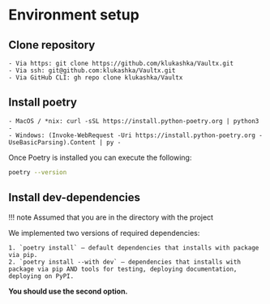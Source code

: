 # Environment setup
## Clone repository

    - Via https: git clone https://github.com/klukashka/Vaultx.git
    - Via ssh: git@github.com:klukashka/Vaultx.git
    - Via GitHub CLI: gh repo clone klukashka/Vaultx

## Install poetry

    - MacOS / *nix: curl -sSL https://install.python-poetry.org | python3 -
    - Windows: (Invoke-WebRequest -Uri https://install.python-poetry.org -UseBasicParsing).Content | py -

Once Poetry is installed you can execute the following:

```sh
poetry --version
```

## Install dev-dependencies

!!! note
    Assumed that you are in the directory with the project

We implemented two versions of required dependencies:

    1. `poetry install` — default dependencies that installs with package via pip.
    2. `poetry install --with dev` — dependencies that installs with package via pip AND tools for testing, deploying documentation, deploying on PyPI.

**You should use the second option.**
